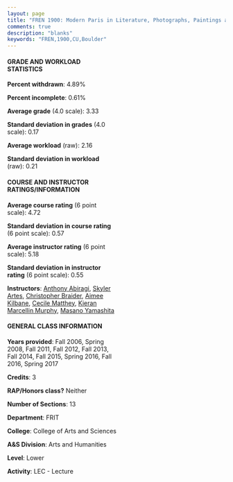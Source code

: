 ```yaml
---
layout: page
title: "FREN 1900: Modern Paris in Literature, Photographs, Paintings and Movies Statistics"
comments: true
description: "blanks"
keywords: "FREN,1900,CU,Boulder"
---
```

<head>
<script src="https://ajax.googleapis.com/ajax/libs/jquery/2.1.3/jquery.min.js"></script>
<script src="https://dl.dropboxusercontent.com/s/pc42nxpaw1ea4o9/highcharts.js?dl=0"></script>
<!-- <script src="../assets/js/highcharts.js"></script> -->
<style type="text/css">@font-face {
	font-family: "Bebas Neue";
	src: url(https://www.filehosting.org/file/details/544349/BebasNeue Regular.otf) format("opentype");
	}
	h1.Bebas { 
		font-family: "Bebas Neue", Verdana, Tahoma;
	}
</style>
</head>
<body>
	<div id="container" style="float: right; width: 45%; height: 88%; margin-left: 2.5%; margin-right: 2.5%;"></div>
	<script language="JavaScript">
		$(document).ready(function() {
		var chart = {type: 'column'};
		var title = {text: 'Grade Distribution'};
		var xAxis = {categories: ['A','B','C','D','F'],crosshair: true};
		var yAxis = {min: 0,title: {text: 'Percentage'}};
		var tooltip = {headerFormat: '<center><b><span style="font-size:20px">{point.key}</span></b></center>',
		               pointFormat: '<td style="padding:0"><b>{point.y:.1f}%</b></td>',
		               footerFormat: '</table>',shared: true,useHTML: true};
		var plotOptions = {column: {pointPadding: 0.0,borderWidth: 0}};  
		var credits = {enabled: false};var series= [{name: 'Percent',data: [53.16,36.34,6.93,1.77,1.8,]}];
		var json = {};
		json.chart = chart;
		json.title = title;
		json.tooltip = tooltip;
		json.xAxis = xAxis;
		json.yAxis = yAxis;  
		json.series = series;
		json.plotOptions = plotOptions;  
		json.credits = credits;
		$('#container').highcharts(json);
	});
	</script>
</body>
			   
#### GRADE AND WORKLOAD STATISTICS

**Percent withdrawn**: 4.89%

**Percent incomplete**: 0.61%

**Average grade** (4.0 scale): 3.33

**Standard deviation in grades** (4.0 scale): 0.17

**Average workload** (raw): 2.16

**Standard deviation in workload** (raw): 0.21

#### COURSE AND INSTRUCTOR RATINGS/INFORMATION

**Average course rating** (6 point scale): 4.72

**Standard deviation in course rating** (6 point scale): 0.57

**Average instructor rating** (6 point scale): 5.18

**Standard deviation in instructor rating** (6 point scale): 0.55

**Instructors**: <a href='../../instructors/Anthony_Abiragi'>Anthony Abiragi</a>, <a href='../../instructors/Skyler_Artes'>Skyler Artes</a>, <a href='../../instructors/Christopher_Braider'>Christopher Braider</a>, <a href='../../instructors/Aimee_Kilbane'>Aimee Kilbane</a>, <a href='../../instructors/Cecile_Matthey'>Cecile Matthey</a>, <a href='../../instructors/Kieran_Marcellin_Murphy'>Kieran Marcellin Murphy</a>, <a href='../../instructors/Masano_Yamashita'>Masano Yamashita</a>

#### GENERAL CLASS INFORMATION

**Years provided**: Fall 2006, Spring 2008, Fall 2011, Fall 2012, Fall 2013, Fall 2014, Fall 2015, Spring 2016, Fall 2016, Spring 2017

**Credits**: 3

**RAP/Honors class?** Neither

**Number of Sections**: 13

**Department**: FRIT

**College**: College of Arts and Sciences

**A&S Division**: Arts and Humanities

**Level**: Lower

**Activity**: LEC - Lecture
